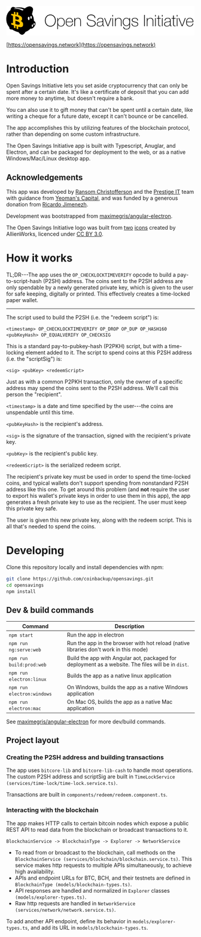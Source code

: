 ![Open Savings Initiative](./osi-logo.png)

[https://opensavings.network](https://opensavings.network)

# Introduction

Open Savings Initiative lets you set aside cryptocurrency that can only be spent after a certain date. It's like a certificate of deposit that you can add more money to anytime, but doesn't require a bank.

You can also use it to gift money that can't be spent until a certain date, like writing a cheque for a future date, except it can't bounce or be cancelled.

The app accomplishes this by utilizing features of the blockchain protocol, rather than depending on some custom infrastructure.

The Open Savings Initiative app is built with Typescript, Anuglar, and Electron, and can be packaged for deployment to the web, or as a native Windows/Mac/Linux desktop app.

## Acknowledgements

This app was developed by [Ransom Christofferson](http://ransomchristofferson.com/) and the [Prestige IT](https://prestigeit.io/) team with guidance from [Yeoman's Capital](https://www.yeomans.capital/), and was funded by a generous donation from [Ricardo Jimenezh](https://www.linkedin.com/in/ricardojimenezh/).

Development was bootstrapped from [maximegris/angular-electron](https://github.com/maximegris/angular-electron).

The Open Savings Initiative logo was built from [two](https://www.iconfinder.com/icons/1175307/piggy_piggycoin_icon) [icons](https://www.iconfinder.com/icons/1175251/bitcoin_btc_cryptocurrency_icon) created by AllienWorks, licenced under [CC BY 3.0](https://creativecommons.org/licenses/by/3.0/).

# How it works

TL;DR---The app uses the `OP_CHECKLOCKTIMEVERIFY` opcode to build a pay-to-script-hash (P2SH) address. The coins sent to the P2SH address are only spendable by a newly generated private key, which is given to the user for safe keeping, digitally or printed. This effectively creates a time-locked paper wallet.

___

The script used to build the P2SH (i.e. the "redeem script") is:

```
<timestamp> OP_CHECKLOCKTIMEVERIFY OP_DROP OP_DUP OP_HASH160 <pubKeyHash> OP_EQUALVERIFY OP_CHECKSIG
```

This is a standard pay-to-pubkey-hash (P2PKH) script, but with a time-locking element added to it. The script to spend coins at this P2SH address (i.e. the "scriptSig") is:

```
<sig> <pubKey> <redeemScript>
```

Just as with a common P2PKH transaction, only the owner of a specific address may spend the coins sent to the P2SH address. We'll call this person the "recipient".


`<timestamp>` is a date and time specified by the user---the coins are unspendable until this time.

`<pubKeyHash>` is the recipient's address.

`<sig>` is the signature of the transaction, signed with the recipient's private key.

`<pubKey>` is the recipient's public key.

`<redeemScript>` is the serialized redeem script.

The recipient's private key must be used in order to spend the time-locked coins, and typical wallets don't support spending from nonstandard P2SH address like this one. To get around this problem (and **not** require the user to export his wallet's private keys in order to use them in this app), the app generates a fresh private key to use as the recipient. The user must keep this private key safe.

The user is given this new private key, along with the redeem script. This is all that's needed to spend the coins.


# Developing

Clone this repository locally and install dependencies with npm:

``` bash
git clone https://github.com/coinbackup/opensavings.git
cd opensavings
npm install
```

## Dev & build commands

|Command|Description|
|--|--|
|`npm start`| Run the app in electron |
|`npm run ng:serve:web`| Run the app in the browser with hot reload (native libraries don't work in this mode) |
|`npm run build:prod:web`| Build the app with Angular aot, packaged for deployment as a website. The files will be in `dist`. |
|`npm run electron:linux`| Builds the app as a native linux application |
|`npm run electron:windows`| On Windows, builds the app as a native Windows application |
|`npm run electron:mac`| On Mac OS, builds the app as a native Mac application |

See [maximegris/angular-electron](https://github.com/maximegris/angular-electron) for more dev/build commands.

## Project layout

### Creating the P2SH address and building transactions

The app uses `bitcore-lib` and `bitcore-lib-cash` to handle most operations. The custom P2SH address and scriptSig are built in `TimeLockService (services/time-lock/time-lock.service.ts)`.

Transactions are built in `components/redeem/redeem.component.ts`.

### Interacting with the blockchain

The app makes HTTP calls to certain bitcoin nodes which expose a public REST API to read data from the blockchain or broadcast transactions to it.

```
BlockchainService -> BlockchainType -> Explorer -> NetworkService
```

* To read from or broadcast to the blockchain, call methods on the `BlockchainService (services/blockchain/blockchain.service.ts)`. This service makes http requests to multiple APIs simultaneously, to achieve high availability.
* APIs and endpoint URLs for BTC, BCH, and their testnets are defined in `BlockchainType (models/blockchain-types.ts)`.
* API responses are handled and normalized in `Explorer` classes `(models/explorer-types.ts)`.
* Raw http requests are handled in `NetworkService (services/network/network.service.ts)`.

To add another API endpoint, define its behavior in `models/explorer-types.ts`, and add its URL in `models/blockchain-types.ts`.